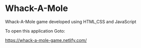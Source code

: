 # Whack-A-Mole
Whack-A-Mole game developed using HTML,CSS and JavaScript

To open this application Goto:

https://whack-a-mole-game.netlify.com/

